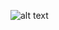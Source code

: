 ![alt text](https://github.com/Ohnoj/Geophysics/tree/main/MagneticGradiometry/RawData.png?raw=true)
